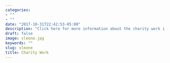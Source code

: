 ```yaml
---
categories:
- ""
- ""
date: "2017-10-31T22:42:53-05:00"
description: "Click here for more information about the charity work i have done/do"
draft: false
image: sleone.jpg
keywords: ""
slug: sleone
title: Charity Work
---
```




